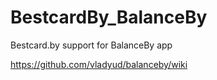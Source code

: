# BestcardBy_BalanceBy
Bestcard.by support for BalanceBy app

https://github.com/vladyud/balanceby/wiki
